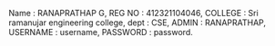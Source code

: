 Name : RANAPRATHAP G,
REG NO : 412321104046,
COLLEGE : Sri ramanujar engineering college,
dept : CSE,
ADMIN : RANAPRATHAP,
USERNAME : username,
PASSWORD : password.


